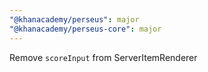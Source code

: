 ```yaml
---
"@khanacademy/perseus": major
"@khanacademy/perseus-core": major
---
```


Remove `scoreInput` from ServerItemRenderer
